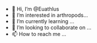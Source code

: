 - 👋 Hi, I’m @Euathlus
- 👀 I’m interested in arthropods...
- 🌱 I’m currently learning ...
- 💞️ I’m looking to collaborate on ...
- 📫 How to reach me ...

<!---
Natashky/Natashky is a ✨ special ✨ repository because its `README.md` (this file) appears on your GitHub profile.
You can click the Preview link to take a look at your changes.
--->

